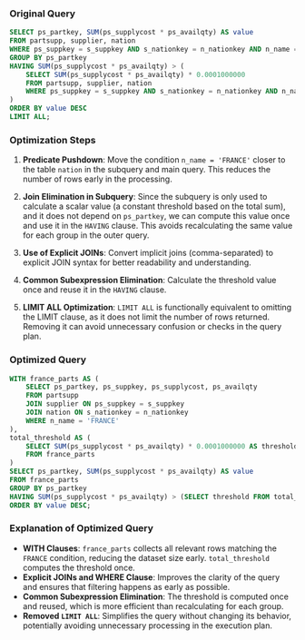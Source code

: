 ### Original Query
```sql
SELECT ps_partkey, SUM(ps_supplycost * ps_availqty) AS value
FROM partsupp, supplier, nation
WHERE ps_suppkey = s_suppkey AND s_nationkey = n_nationkey AND n_name = 'FRANCE'
GROUP BY ps_partkey
HAVING SUM(ps_supplycost * ps_availqty) > (
    SELECT SUM(ps_supplycost * ps_availqty) * 0.0001000000
    FROM partsupp, supplier, nation
    WHERE ps_suppkey = s_suppkey AND s_nationkey = n_nationkey AND n_name = 'FRANCE'
)
ORDER BY value DESC
LIMIT ALL;
```

### Optimization Steps

1. **Predicate Pushdown**: Move the condition `n_name = 'FRANCE'` closer to the table `nation` in the subquery and main query. This reduces the number of rows early in the processing.

2. **Join Elimination in Subquery**: Since the subquery is only used to calculate a scalar value (a constant threshold based on the total sum), and it does not depend on `ps_partkey`, we can compute this value once and use it in the `HAVING` clause. This avoids recalculating the same value for each group in the outer query.

3. **Use of Explicit JOINs**: Convert implicit joins (comma-separated) to explicit JOIN syntax for better readability and understanding.

4. **Common Subexpression Elimination**: Calculate the threshold value once and reuse it in the `HAVING` clause.

5. **LIMIT ALL Optimization**: `LIMIT ALL` is functionally equivalent to omitting the LIMIT clause, as it does not limit the number of rows returned. Removing it can avoid unnecessary confusion or checks in the query plan.

### Optimized Query
```sql
WITH france_parts AS (
    SELECT ps_partkey, ps_suppkey, ps_supplycost, ps_availqty
    FROM partsupp
    JOIN supplier ON ps_suppkey = s_suppkey
    JOIN nation ON s_nationkey = n_nationkey
    WHERE n_name = 'FRANCE'
),
total_threshold AS (
    SELECT SUM(ps_supplycost * ps_availqty) * 0.0001000000 AS threshold
    FROM france_parts
)
SELECT ps_partkey, SUM(ps_supplycost * ps_availqty) AS value
FROM france_parts
GROUP BY ps_partkey
HAVING SUM(ps_supplycost * ps_availqty) > (SELECT threshold FROM total_threshold)
ORDER BY value DESC;
```

### Explanation of Optimized Query
- **WITH Clauses**: `france_parts` collects all relevant rows matching the `FRANCE` condition, reducing the dataset size early. `total_threshold` computes the threshold once.
- **Explicit JOINs and WHERE Clause**: Improves the clarity of the query and ensures that filtering happens as early as possible.
- **Common Subexpression Elimination**: The threshold is computed once and reused, which is more efficient than recalculating for each group.
- **Removed `LIMIT ALL`**: Simplifies the query without changing its behavior, potentially avoiding unnecessary processing in the execution plan.